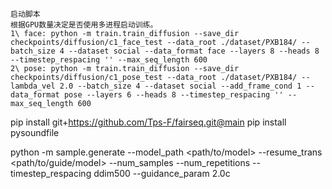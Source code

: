 
    启动脚本
    根据GPU数量决定是否使用多进程启动训练。 
    1\ face: python -m train.train_diffusion --save_dir checkpoints/diffusion/c1_face_test --data_root ./dataset/PXB184/ --batch_size 4 --dataset social --data_format face --layers 8 --heads 8 --timestep_respacing '' --max_seq_length 600
    2\ pose: python -m train.train_diffusion --save_dir checkpoints/diffusion/c1_pose_test --data_root ./dataset/PXB184/ --lambda_vel 2.0 --batch_size 4 --dataset social --add_frame_cond 1 --data_format pose --layers 6 --heads 8 --timestep_respacing '' --max_seq_length 600



pip install git+https://github.com/Tps-F/fairseq.git@main
pip install pysoundfile


python -m sample.generate 
    --model_path <path/to/model> 
    --resume_trans <path/to/guide/model> 
    --num_samples <xsamples> 
    --num_repetitions <xreps> 
    --timestep_respacing ddim500 
    --guidance_param 2.0c
